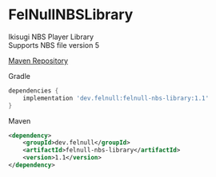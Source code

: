 # FelNullNBSLibrary
Ikisugi NBS Player Library  
Supports NBS file version 5

[Maven Repository](https://search.maven.org/search?q=a:felnull-nbs-library)

Gradle
```gradle
dependencies {
    implementation 'dev.felnull:felnull-nbs-library:1.1'
}
```

Maven
```xml
<dependency>
    <groupId>dev.felnull</groupId>
    <artifactId>felnull-nbs-library</artifactId>
    <version>1.1</version>
</dependency>
```
